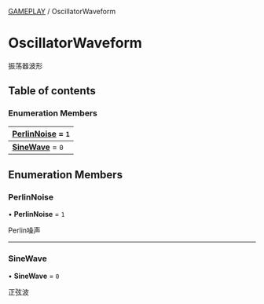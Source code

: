 [GAMEPLAY](../groups/Core.GAMEPLAY.md) / OscillatorWaveform

# OscillatorWaveform <Badge type="tip" text="Enumeration" /> <Score text="OscillatorWaveform" />

<p class="content-big"> 振荡器波形 </p>

## Table of contents

### Enumeration Members <Score text="Enumeration" /> 
| **[PerlinNoise](mw.OscillatorWaveform.md#perlinnoise)** = ``1``  |
| :----- |
| **[SineWave](mw.OscillatorWaveform.md#sinewave)** = ``0`` |

## Enumeration Members

### PerlinNoise <Score text="PerlinNoise" /> 

• **PerlinNoise** = ``1``

Perlin噪声

___

### SineWave <Score text="SineWave" /> 

• **SineWave** = ``0``

正弦波
